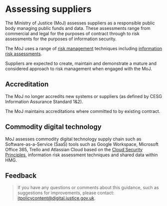 # Assessing suppliers

The Ministry of Justice \(MoJ\) assesses suppliers as a responsible public body managing public funds and data. These assessments range from commercial and legal for the purposes of contract through to risk assessments for the purposes of information security.

The MoJ uses a range of [risk management](https://www.ncsc.gov.uk/guidance/risk-management-collection) techniques including [information risk assessments](https://www.ncsc.gov.uk/guidance/summary-risk-methods-and-frameworks).

Suppliers are expected to create, maintain and demonstrate a mature and considered approach to risk management when engaged with the MoJ.

## Accreditation

The MoJ no longer accredits new systems or suppliers \(as defined by CESG Information Assurance Standard 1&2\).

The MoJ maintains accreditations where committed to by existing contract.

## Commodity digital technology

MoJ assesses commodity digital technology supply chain such as Software-as-a-Service \(SaaS\) tools such as Google Workspace, Microsoft Office 365, Trello and Atlassian Cloud based on the [Cloud Security Principles](https://www.ncsc.gov.uk/guidance/implementing-cloud-security-principles), information risk assessment techniques and shared data within HMG.

## Feedback

> If you have any questions or comments about this guidance, such as suggestions for improvements, please contact: [itpolicycontent@digital.justice.gov.uk](mailto:itpolicycontent@digital.justice.gov.uk).

